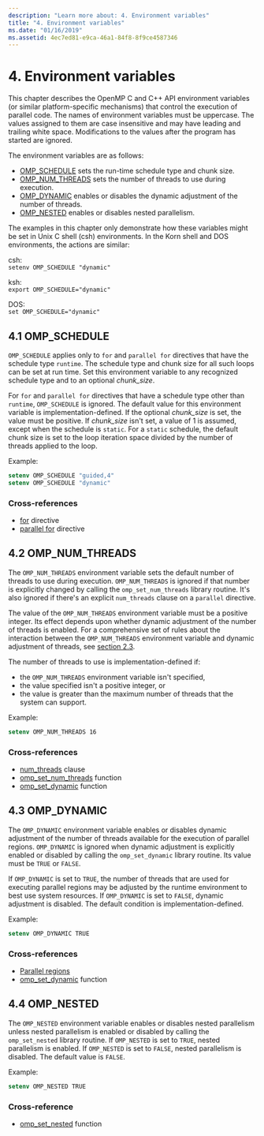 ```yaml
---
description: "Learn more about: 4. Environment variables"
title: "4. Environment variables"
ms.date: "01/16/2019"
ms.assetid: 4ec7ed81-e9ca-46a1-84f8-8f9ce4587346
---
```

# 4. Environment variables

This chapter describes the OpenMP C and C++ API environment variables (or similar platform-specific mechanisms) that control the execution of parallel code.  The names of environment variables must be uppercase. The values assigned to them are case insensitive and may have leading and trailing white space.  Modifications to the values after the program has started are ignored.

The environment variables are as follows:

- [OMP_SCHEDULE](#41-omp_schedule) sets the run-time schedule type and chunk size.
- [OMP_NUM_THREADS](#42-omp_num_threads) sets the number of threads to use during execution.
- [OMP_DYNAMIC](#43-omp_dynamic) enables or disables the dynamic adjustment of the number of threads.
- [OMP_NESTED](#44-omp_nested) enables or disables nested parallelism.

The examples in this chapter only demonstrate how these variables might be set in Unix C shell (csh) environments. In the Korn shell and DOS environments, the actions are similar:

csh:  
`setenv OMP_SCHEDULE "dynamic"`

ksh:  
`export OMP_SCHEDULE="dynamic"`

DOS:  
`set OMP_SCHEDULE="dynamic"`

## <a name="41-omp_schedule"></a> 4.1 OMP_SCHEDULE

`OMP_SCHEDULE` applies only to `for` and `parallel for` directives that have the schedule type `runtime`. The schedule type and chunk size for all such loops can be set at run time. Set this environment variable to any recognized schedule type and to an optional *chunk_size*.

For `for` and `parallel for` directives that have a schedule type other than `runtime`, `OMP_SCHEDULE` is ignored. The default value for this environment variable is implementation-defined. If the optional *chunk_size* is set, the value must be positive. If *chunk_size* isn't set, a value of 1 is assumed, except when the schedule is `static`. For a `static` schedule, the default chunk size is set to the loop iteration space divided by the number of threads applied to the loop.

Example:

```csh
setenv OMP_SCHEDULE "guided,4"
setenv OMP_SCHEDULE "dynamic"
```

### Cross-references

- [for](2-directives.md#241-for-construct) directive
- [parallel for](2-directives.md#251-parallel-for-construct) directive

## <a name="42-omp_num_threads"></a> 4.2 OMP_NUM_THREADS

The `OMP_NUM_THREADS` environment variable sets the default number of threads to use during execution. `OMP_NUM_THREADS` is ignored if that number is explicitly changed by calling the `omp_set_num_threads` library routine. It's also ignored if there's an explicit `num_threads` clause on a `parallel` directive.

The value of the `OMP_NUM_THREADS` environment variable must be a positive integer. Its effect depends upon whether dynamic adjustment of the number of threads is enabled. For a comprehensive set of rules about the interaction between the `OMP_NUM_THREADS` environment variable and dynamic adjustment of threads, see [section 2.3](2-directives.md#23-parallel-construct).

The number of threads to use is implementation-defined if:

- the `OMP_NUM_THREADS` environment variable isn't specified,
- the value specified isn't a positive integer, or
- the value is greater than the maximum number of threads that the system can support.

Example:

```csh
setenv OMP_NUM_THREADS 16
```

### Cross-references

- [num_threads](2-directives.md#23-parallel-construct) clause
- [omp_set_num_threads](3-run-time-library-functions.md#311-omp_set_num_threads-function) function
- [omp_set_dynamic](3-run-time-library-functions.md#317-omp_set_dynamic-function) function

## <a name="43-omp_dynamic"></a> 4.3 OMP_DYNAMIC

The `OMP_DYNAMIC` environment variable enables or disables dynamic adjustment of the number of threads available for the execution of parallel regions. `OMP_DYNAMIC` is ignored when dynamic adjustment is explicitly enabled or disabled by calling the `omp_set_dynamic` library routine. Its value must be `TRUE` or `FALSE`.

If `OMP_DYNAMIC` is set to `TRUE`, the number of threads that are used for executing parallel regions may be adjusted by the runtime environment to best use system resources.  If `OMP_DYNAMIC` is set to `FALSE`, dynamic adjustment is disabled. The default condition is implementation-defined.

Example:

```csh
setenv OMP_DYNAMIC TRUE
```

### Cross-references

- [Parallel regions](2-directives.md#23-parallel-construct)
- [omp_set_dynamic](3-run-time-library-functions.md#317-omp_set_dynamic-function) function

## <a name="44-omp_nested"></a> 4.4 OMP_NESTED

The `OMP_NESTED` environment variable enables or disables nested parallelism unless nested parallelism is enabled or disabled by calling the `omp_set_nested` library routine. If `OMP_NESTED` is set to `TRUE`, nested parallelism is enabled. If `OMP_NESTED` is set to `FALSE`, nested parallelism is disabled. The default value is `FALSE`.

Example:

```csh
setenv OMP_NESTED TRUE
```

### Cross-reference

- [omp_set_nested](3-run-time-library-functions.md#319-omp_set_nested-function) function
